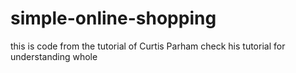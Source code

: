 # simple-online-shopping
this is code from the tutorial of Curtis Parham check his tutorial for understanding whole
